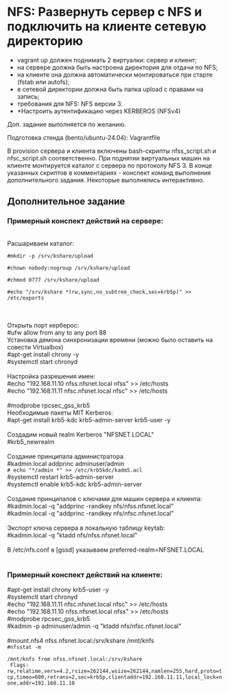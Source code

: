 <H1>NFS: Развернуть сервер с NFS и подключить на клиенте сетевую директорию</H1>
<ul>
<li>vagrant up должен поднимать 2 виртуалки: сервер и клиент;</li>
<li>на сервере должна быть настроена директория для отдачи по NFS;</li>
<li>на клиенте она должна автоматически монтироваться при старте (fstab или autofs);</li>
<li>в сетевой директории должна быть папка upload с правами на запись;</li>
<li>требования для NFS: NFS версии 3.</li>
<li>*Настроить аутентификацию через KERBEROS (NFSv4)</li>
</ul>
<p>Доп. задание выполняется по желанию.</p>

<p>Подготовка стенда (bento/ubuntu-24.04): Vagrantfile </p>
<p>
  В provision сервера и клиента включены bash-скрипты nfss_script.sh и nfsс_script.sh соответственно.
  При поднятии виртуальных машин на клиенте монтируется каталог с сервера по протоколу NFS 3.
  В конце указанных скриптов в комментариях - конспект команд выполнения дополнительного задания.
  Некоторые выполнялись интерактивно.
</p>

<h2>Дополнительное задание</h2>

<h3>Примерный конспект действий на сервере:</h3>
<br>
Расшариваем каталог:<br>
<code>
#mkdir -p /srv/kshare/upload<br>
#chown nobody:nogroup /srv/kshare/upload<br>
#chmod 0777 /srv/kshare/upload<br>
#echo "/srv/kshare *(rw,sync,no_subtree_check,sec=krb5p)" >> /etc/exports<br>
</code><br>
<br>
Открыть порт керберос:<br>
#ufw allow from any to any port 88<br>
Установка демона синхронизации времени (можно было оставить на совести Virtualbox)<br>
#apt-get install chrony -y<br>
#systemctl start chronyd<br>
<br>
Настройка разрешения имен:<br>
#echo "192.168.11.10 nfss.nfsnet.local nfss" >> /etc/hosts<br>
#echo "192.168.11.11 nfsc.nfsnet.local nfsc" >> /etc/hosts<br>
<br>
#modprobe rpcsec_gss_krb5<br>
Необходимые пакеты MIT Kerberos:<br>
#apt-get install krb5-kdc krb5-admin-server krb5-user -y<br>
<br>
Создадим новый realm Kerberos "NFSNET.LOCAL"<br>
#krb5_newrealm<br>
<br>
Создание принципала администратора<br>
#kadmin.local addprinc adminuser/admin<br>
<code># echo "*/admin *" >> /etc/krb5kdc/kadm5.acl</code><br>
#systemctl restart krb5-admin-server<br>
#systemctl enable krb5-kdc krb5-admin-server<br>
<br>
Создание принципалов с ключами для машин сервера и клиента:<br>
#kadmin.local -q "addprinc -randkey nfs/nfss.nfsnet.local"<br>
#kadmin.local -q "addprinc -randkey nfs/nfsc.nfsnet.local"<br>
<br>
Экспорт ключа сервера в локальную таблицу keytab:<br>
#kadmin.local -q "ktadd nfs/nfss.nfsnet.local"<br>
<br>
В /etc/nfs.conf в [gssd] указываем preferred-realm=NFSNET.LOCAL<br>
<br>

<h3>Примерный конспект действий на клиенте:</h3>

#apt-get install chrony krb5-user -y<br>
#systemctl start chronyd<br>
#echo "192.168.11.11 nfsc.nfsnet.local nfsc" >> /etc/hosts<br>
#echo "192.168.11.10 nfss.nfsnet.local nfss" >> /etc/hosts<br>
#modprobe rpcsec_gss_krb5<br>
#kadmin -p adminuser/admin -q "ktadd nfs/nfsc.nfsnet.local"<br>
<br>
#mount.nfs4 nfss.nfsnet.local:/srv/kshare /mnt/knfs<br>
<code>#nfsstat -m<br>
/mnt/knfs from nfss.nfsnet.local:/srv/kshare<br>
 Flags: rw,relatime,vers=4.2,rsize=262144,wsize=262144,namlen=255,hard,proto=tcp,timeo=600,retrans=2,sec=krb5p,clientaddr=192.168.11.11,local_lock=none,addr=192.168.11.10
</code>
<br>
